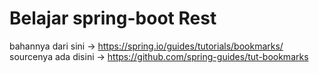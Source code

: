 # Belajar spring-boot Rest

bahannya dari sini -> https://spring.io/guides/tutorials/bookmarks/
sourcenya ada disini -> https://github.com/spring-guides/tut-bookmarks